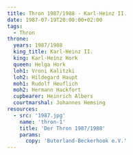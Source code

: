 ```yaml
---
title: Thron 1987/1988 - Karl-Heinz II.
date: 1987-07-19T20:00:00+02:00
tags:
  - Thron
throne:
  years: 1987/1988
  king_title: Karl-Heinz II.
  king: Karl-Heinz Hork
  queen: Helga Hork
  loh1: Vroni Kalitzki
  loh2: Hildegard Haupt
  moh1: Rudolf Heuflich
  moh2: Hermann Hackfort
  cupbearer: Heinrich Albers
  courtmarshal: Johannes Hemsing
resources:
  - src: '1987.jpg'
    name: 'thron-1'
    title: 'Der Thron 1987/1988'
    params:
      copy: 'Buterland-Beckerhook e.V.'
---
```

